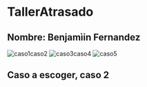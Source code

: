 # TallerAtrasado
## Nombre: Benjamìin Fernandez

![caso1caso2](https://github.com/BenjaFA/TallerAtrasado/assets/142475169/5143b1a9-7c00-4282-99e6-e64b166a04ba)
![caso3caso4](https://github.com/BenjaFA/TallerAtrasado/assets/142475169/855dbb3e-c40f-4c67-9244-a9a86a6b579c)
![caso5](https://github.com/BenjaFA/TallerAtrasado/assets/142475169/030b7022-d46e-40ab-a1fe-032967e9f526)

## Caso a escoger, caso 2

